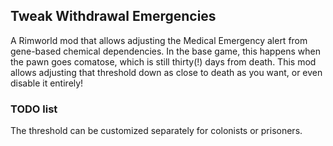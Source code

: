 ## Tweak Withdrawal Emergencies

A Rimworld mod that allows adjusting the Medical Emergency alert from gene-based chemical dependencies.
In the base game, this happens when the pawn goes comatose, which is still thirty(!) days from death.
This mod allows adjusting that threshold down as close to death as you want, or even disable it entirely!

### TODO list

The threshold can be customized separately for colonists or prisoners.

